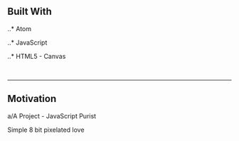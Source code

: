 ## **Built With**


..* Atom


..* JavaScript


..* HTML5 - Canvas


<br>

---

## **Motivation**


a/A Project - JavaScript Purist


Simple 8 bit pixelated love

